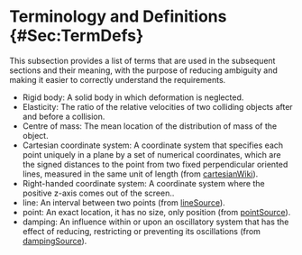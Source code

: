 # Terminology and Definitions {#Sec:TermDefs}

This subsection provides a list of terms that are used in the subsequent sections and their meaning, with the purpose of reducing ambiguity and making it easier to correctly understand the requirements.

- Rigid body: A solid body in which deformation is neglected.
- Elasticity: The ratio of the relative velocities of two colliding objects after and before a collision.
- Centre of mass: The mean location of the distribution of mass of the object.
- Cartesian coordinate system: A coordinate system that specifies each point uniquely in a plane by a set of numerical coordinates, which are the signed distances to the point from two fixed perpendicular oriented lines, measured in the same unit of length (from [cartesianWiki](./SecReferences.md#cartesianWiki)).
- Right-handed coordinate system: A coordinate system where the positive z-axis comes out of the screen..
- line: An interval between two points (from [lineSource](./SecReferences.md#lineSource)).
- point: An exact location, it has no size, only position (from [pointSource](./SecReferences.md#pointSource)).
- damping: An influence within or upon an oscillatory system that has the effect of reducing, restricting or preventing its oscillations (from [dampingSource](./SecReferences.md#dampingSource)).
